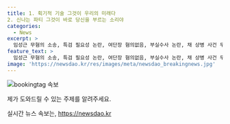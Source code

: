 ```yaml
---
title: 1. 획기적 기술 그것이 우리의 미래다
2. 신나는 파티 그것이 바로 당신을 부르는 소리야
categories:
  - News
excerpt: >
  임성근 무혐의 소송, 특검 필요성 논란, 여단장 혐의없음, 부실수사 논란, 채 상병 사건 무혐의, 사건 불송치, 용산-한국 정면충돌, 연판장·문자파동, 우원식 중국대사, 국회의장 예방, 빅파마의 부재, 복제약 2위, 집값 부동산 대책, 심상찮은 집값, 주식 먹튀방지법 얌체 매도 증가, 채권개미 55조, 본드런 시기, 전세대출 DSR 사정권, 무주택자 속타는 경제, 수출 전선 위기, K-원팀 정부 지원 절실, 울산∼전주 고속철도 개발 건의, 미중 무역분쟁, 주목받는 서머랠리 기대.
feature_text: >
  임성근 무혐의 소송, 특검 필요성 논란, 여단장 혐의없음, 부실수사 논란, 채 상병 사건 무혐의, 사건 불송치, 용산-한국 정면충돌, 연판장·문자파동, 우원식 중국대사, 국회의장 예방, 빅파마의 부재, 복제약 2위, 집값 부동산 대책, 심상찮은 집값, 주식 먹튀방지법 얌체 매도 증가, 채권개미 55조, 본드런 시기, 전세대출 DSR 사정권, 무주택자 속타는 경제, 수출 전선 위기, K-원팀 정부 지원 절실, 울산∼전주 고속철도 개발 건의, 미중 무역분쟁, 주목받는 서머랠리 기대.
image: 'https://newsdao.kr/res/images/meta/newsdao_breakingnews.jpg'
---
```


<p><img src="https://newsdao.kr/res/images/meta/newsdao_breakingnews.jpg" alt="bookingtag 속보" /></p>

<p>제가 도와드릴 수 있는 주제를 알려주세요.</p>
실시간 뉴스 속보는, <a href="https://newsdao.kr" rel="dofollow">https://newsdao.kr</a>



